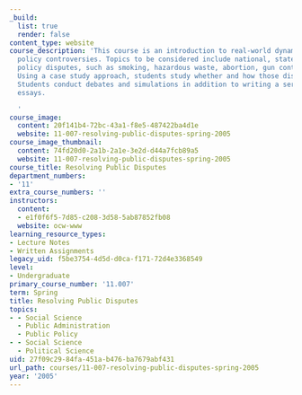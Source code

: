 ```yaml
---
_build:
  list: true
  render: false
content_type: website
course_description: 'This course is an introduction to real-world dynamics of public
  policy controversies. Topics to be considered include national, state, and local
  policy disputes, such as smoking, hazardous waste, abortion, gun control, and education.
  Using a case study approach, students study whether and how those disputes get resolved.
  Students conduct debates and simulations in addition to writing a series of short
  essays.

  '
course_image:
  content: 20f141b4-72bc-43a1-f8e5-487422ba4d1e
  website: 11-007-resolving-public-disputes-spring-2005
course_image_thumbnail:
  content: 74fd20d0-2a1b-2a1e-3e2d-d44a7fcb89a5
  website: 11-007-resolving-public-disputes-spring-2005
course_title: Resolving Public Disputes
department_numbers:
- '11'
extra_course_numbers: ''
instructors:
  content:
  - e1f0f6f5-7d85-c208-3d58-5ab87852fb08
  website: ocw-www
learning_resource_types:
- Lecture Notes
- Written Assignments
legacy_uid: f5be3754-4d5d-d0ca-f171-72d4e3368549
level:
- Undergraduate
primary_course_number: '11.007'
term: Spring
title: Resolving Public Disputes
topics:
- - Social Science
  - Public Administration
  - Public Policy
- - Social Science
  - Political Science
uid: 27f09c29-84fa-451a-b476-ba7679abf431
url_path: courses/11-007-resolving-public-disputes-spring-2005
year: '2005'
---
```

